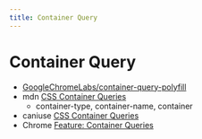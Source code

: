 ```yaml
---
title: Container Query
---
```


# Container Query

- [GoogleChromeLabs/container-query-polyfill](https://github.com/GoogleChromeLabs/container-query-polyfill)
- mdn [CSS Container Queries](https://developer.mozilla.org/en-US/docs/Web/CSS/CSS_Container_Queries)
  - container-type, container-name, container
- caniuse [CSS Container Queries](https://caniuse.com/css-container-queries)
- Chrome [Feature: Container Queries](https://www.chromestatus.com/feature/6525308435955712)
